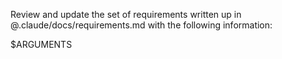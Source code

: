 Review and update the set of requirements written up in @.claude/docs/requirements.md with the following information:

$ARGUMENTS
